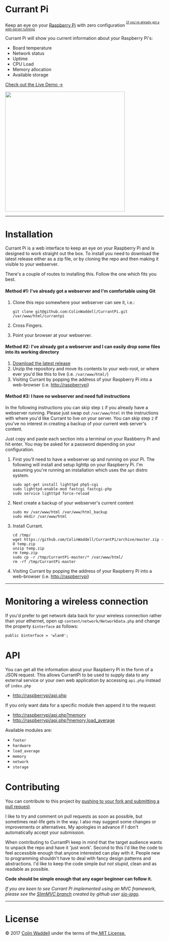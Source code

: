 Currant Pi
=========
Keep an eye on your [Raspberry Pi](https://www.raspberrypi.org/) with zero configuration <sup><sup>[\[if you've already got a web-server running\]](#installation)</sup></sup>

Currant Pi will show you current information about your Raspberry Pi's:

 * Board temperature
 * Network status
 * Uptime
 * CPU Load
 * Memory allocation
 * Available storage

[Check out the Live Demo &rarr;](http://currantpi.colinwaddell.com/demo)

<a href="http://currantpi.colinwaddell.com/demo">
  <img src="https://raw.githubusercontent.com/ColinWaddell/CurrantPi/screenshots/img/screenshot.png" width="380"/>
</a>

<hr />

Installation
================================
Currant Pi is a web interface to keep an eye on your Raspberry Pi and  is designed to work straight out the box. To install you need to download the latest release either as a zip file, or by cloning the repo and then making it visible to your webserver.

There's a couple of routes to installing this. Follow the one which fits you best.

#### Method \#1: I've already got a webserver and I'm comfortable using Git
1. Clone this repo somewhere your webserver can see it, i.e.:

    ````
    git clone git@github.com:ColinWaddell/CurrantPi.git /var/www/html/currantpi
    ````
2. Cross Fingers.
3. Point your browser at your webserver.

#### Method \#2: I've already got a webserver and I can easily drop some files into its working directory
1. [Download the latest release](https://github.com/ColinWaddell/CurrantPi/archive/master.zip)
2. Unzip the repository and move its contents to your web-root, or where ever you'd like this to live (i.e. ```/var/www/html/```)
3. Visiting Currant by popping the address of your Raspberry Pi into a web-browser (i.e. [http://raspberrypi](http://raspberrypi))


#### Method \#3: I have no webserver and need full instructions
In the following instructions you can skip step ```1``` if you already have a webserver running. Please just swap out ```/var/www/html``` in the instructions with where you'd like Currant to live on your server. You can skip step ```2``` if you've no interest in creating a backup of your current web server's content.

Just copy and paste each section into a terminal on your Rasbberry Pi and hit enter. You may be asked for a password depending on your configuration.

1. First you'll need to have a webserver up and running on your Pi. The following will install and setup lighttp on your Raspberry Pi. I'm assuming you're running an installation which uses the ```apt``` distro system.
    ```
    sudo apt-get install lighttpd php5-cgi
    sudo lighttpd-enable-mod fastcgi fastcgi-php
    sudo service lighttpd force-reload
    ```

2. Next create a backup of your webserver's current content

    ```
    sudo mv /var/www/html /var/www/html_backup
    sudo mkdir /var/www/html
    ```

3. Install Currant.

    ```
    cd /tmp/
    wget https://github.com/ColinWaddell/CurrantPi/archive/master.zip -O temp.zip
    unzip temp.zip
    rm temp.zip
    sudo cp -r /tmp/CurrantPi-master/* /var/www/html/
    rm -rf /tmp/CurrantPi-master
    ```
4. Visiting Currant by popping the address of your Raspberry Pi into a web-browser (i.e. [http://raspberrypi](http://raspberrypi))

<hr />

Monitoring a wireless connection
================================
If you'd prefer to get network data back for your wireless connection rather than your ethernet, open up ```content/network/NetworkData.php``` and change the property ```$interface``` as follows:

    public $interface = 'wlan0';

API
===
You can get all the information about your Raspberry Pi in the form of a JSON request. This allows CurrantPi to be used to supply data to any external service or your own web application by accessing ```api.php``` instead of ```index.php```

 * [http://raspberrypi/api.php](http://raspberrypi/api.php)

If you only want data for a specific module then append it to the request:

 * [http://raspberrypi/api.php?memory](http://raspberrypi/api.php?memory)
 * [http://raspberrypi/api.php?memory,load_average](http://raspberrypi?api.php/memory,load_average)

Available modules are:
 * ```footer```
 * ```hardware```
 * ```load_average```
 * ```memory```
 * ```network```
 * ```storage```

Contributing
============
You can contribute to this project by [pushing to your fork and submitting a pull request](https://guides.github.com/activities/contributing-to-open-source/).

I like to try and comment on pull requests as soon as possible, but sometimes real-life gets in the way. I also may suggest some changes or improvements or alternatives. My apologies in advance if I don't automatically accept your submission.

When contributing to CurrantPi keep in mind that the target audience wants to unpack the repo and have it 'just work'. Second to this I'd like the code to feel accessible enough that anyone interested can play with it. People new to programming shouldn't have to deal with fancy design patterns and abstractions. I'd like to keep the code simple *but not stupid*, clean and as readable as possible.

**Code should be simple enough that any eager beginner can follow it.**

*If you are keen to see Currant Pi implemented using an MVC framework, please see the [SlimMVC branch](https://github.com/ColinWaddell/CurrantPi/tree/slimmvc) created by github user [sio-iago](https://github.com/sio-iago).*

<hr />

License
=======
<p>&copy; 2017 <a href="http://colinwaddell.com/">Colin Waddell</a> under the terms of the<a href="https://opensource.org/licenses/MIT"> MIT License.</a>
